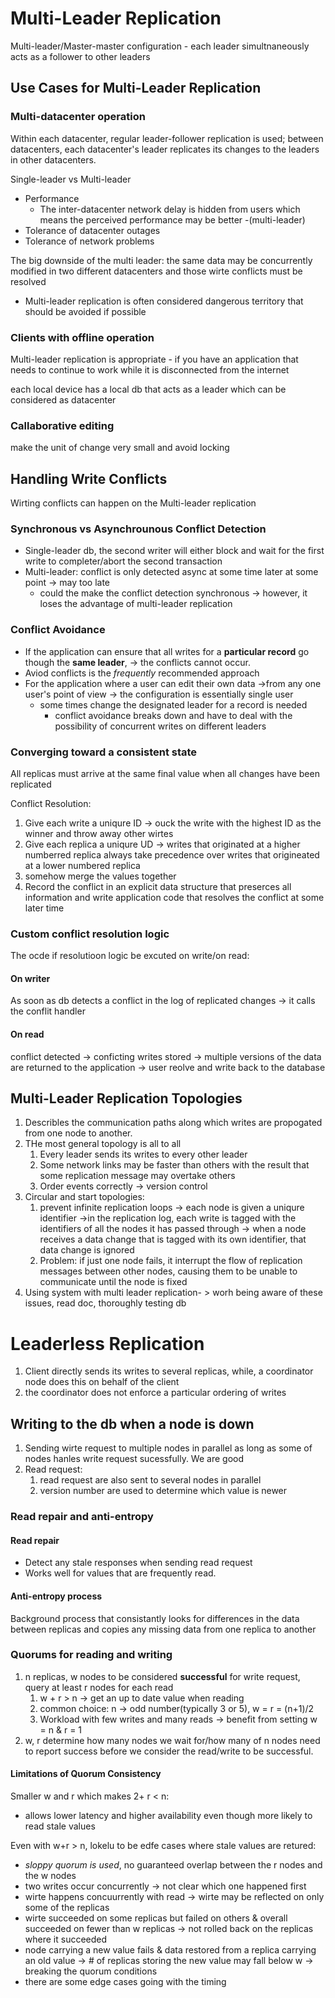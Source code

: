 # Multi-Leader Replication
Multi-leader/Master-master configuration - each leader simultnaneously acts as a follower to other leaders

## Use Cases for Multi-Leader Replication

### Multi-datacenter operation
Within each datacenter, regular leader-follower replication is used; between datacenters, each datacenter's leader replicates its changes to the leaders in other datacenters.

Single-leader vs Multi-leader
* Performance
  * The inter-datacenter network delay is hidden from users which means the perceived performance may be better -(multi-leader)
* Tolerance of datacenter outages
* Tolerance of network problems

The big downside of the multi leader: the same data may be concurrently modified in two different datacenters and those wirte conflicts must be resolved
  * Multi-leader replication is often considered dangerous territory that should be avoided if possible

### Clients with offline operation
Multi-leader replication is appropriate - if you have an application that needs to continue to work while it is disconnected from the internet

each local device has a local db that acts as a leader which can be considered as datacenter

### Callaborative editing
make the unit of change very small and avoid locking

## Handling Write Conflicts
Wirting conflicts can happen on the Multi-leader replication

### Synchronous vs Asynchrounous Conflict Detection
* Single-leader db, the second writer will either block and wait for the first write to completer/abort the second transaction
* Multi-leader: conflict is only detected async at some time later at some point -> may too late
  * could the make the conflict detection synchronous -> however, it loses the advantage of multi-leader replication

### Conflict Avoidance
* If the application can ensure that all writes for a **particular record** go though the **same leader**, -> the conflicts cannot occur.
* Aviod conflicts is the *frequently* recommended approach
* For the application where a user can edit their own data ->from any one user's point of view -> the configuration is essentially single user
  * some times change the designated leader for a record is needed
    * conflict avoidance breaks down and have to deal with the possibility of concurrent writes on different leaders
  
### Converging toward a consistent state
All replicas must arrive at the same final value when all changes have been replicated

Conflict Resolution:
1. Give each write a uniqure ID -> ouck the write with the highest ID as the winner and throw away other wirtes
2. Give each replica a uniqure UD -> writes that originated at a higher numberred replica always take precedence over writes that origineated at a lower numbered replica
3. somehow merge the values together
4. Record the conflict in an explicit data structure that preserces all information and write application code that resolves the conflict at some later time
  
### Custom conflict resolution logic
The ocde if resolutioon logic be excuted on write/on read:

#### On writer
As soon as db detects a conflict in the log of replicated changes -> it calls the conflit handler

#### On read
conflict detected -> conficting writes stored -> multiple versions of the data are returned to the application -> user reolve and write back to the database

## Multi-Leader Replication Topologies
1. Describles the communication paths along which writes are propogated from one node to another.
2. THe most general topology is all to all
   1. Every leader sends its writes to every other leader
   2. Some network links may be faster than others with the result that some replication message may overtake others
   3. Order events correctly -> version control
3. Circular and start topologies:
   1. prevent infinite replication loops -> each node is given a uniqure identifier ->in the replication log, each write is tagged with the identifiers of all the nodes it has passed through -> when a node receives a data change that is tagged with its own identifier, that data change is ignored
   2. Problem: if just one node fails, it interrupt the flow of replication messages between other nodes, causing them to be unable to communicate until the node is fixed
4. Using system with multi leader replication- > worh being aware of these issues, read doc, thoroughly testing db

# Leaderless Replication
1. Client directly sends its writes to several replicas, while, a coordinator node does this on behalf of the client
2. the coordinator does not enforce a particular ordering of writes

## Writing to the db when a node is down
1. Sending wirte request to multiple nodes in parallel as long as some of nodes hanles write request sucessfully. We are good
2. Read request: 
   1. read request are also sent to several nodes in parallel
   2. version number are used to determine which value is newer

### Read repair and anti-entropy
#### Read repair
* Detect any stale responses when sending read request
* Works well for values that are frequently read.

#### Anti-entropy process
Background process that consistantly looks for differences in the data between replicas and copies any missing data from one replica to another

### Quorums for reading and writing
1. n replicas, w nodes to be considered **successful** for write request, query at least r nodes for each read
   1. w + r > n -> get an up to date value when reading
   2. common choice: n -> odd number(typically 3 or 5), w = r = (n+1)/2
   3. Workload with few writes and many reads -> benefit from setting w = n & r = 1
2. w, r determine how many nodes we wait for/how many of n nodes need to report success before we consider the read/write to be successful.

#### Limitations of Quorum Consistency
Smaller w and r which makes 2+ r < n:
* allows lower latency and higher availability even though more likely to read stale values

Even with w+r > n, lokelu to be edfe cases where stale values are retured:
* *sloppy quorum is used*, no guaranteed overlap between the r nodes and the w nodes
* two writes occur concurrently -> not clear which one happened first
* wirte happens concuurrently with read -> wirte may be reflected on only some of the replicas
* wirte succeeded on some replicas but failed on others & overall succeeded on fewer than w replicas -> not rolled back on the replicas where it succeeded
* node carrying a new value fails & data restored from a replica carrying an old value -> # of replicas storing the new value may fall below w -> breaking the quorum conditions
* there are some edge cases going with the timing 
